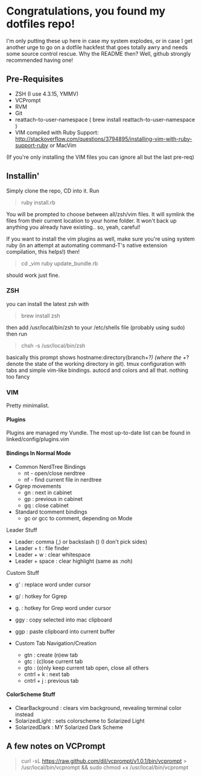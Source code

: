 # Congratulations, you found my dotfiles repo!
I'm only putting these up here in case my system explodes, or in case I get another urge to go on a dotfile hackfest that goes totally awry and needs some source control rescue. Why the README then? Well, github strongly recommended having one!

## Pre-Requisites
* ZSH (I use 4.3.15, YMMV)
* VCPrompt
* RVM
* Git
* reattach-to-user-namespace ( brew install reattach-to-user-namespace )
* VIM compiled with Ruby Support: http://stackoverflow.com/questions/3794895/installing-vim-with-ruby-support-ruby or MacVim

(If you're only installing the VIM files you can ignore all but the last pre-req)

## Installin'
Simply clone the repo, CD into it. Run

>ruby install.rb

You will be prompted to choose between all/zsh/vim files. It will symlink the files from their current location to your home folder. It won't back up anything you already have existing.. so, yeah, careful!

If you want to install the vim plugins as well, make sure you're using system ruby (in an attempt at automating command-T's native extension compilation, this helps!) then!

>cd _vim
>ruby update_bundle.rb

should work just fine.

### ZSH
you can install the latest zsh with

>brew install zsh

then add /usr/local/bin/zsh to your /etc/shells file (probably using sudo) then run

>chsh -s /usr/local/bin/zsh

basically this prompt shows hostname:directory(branch+*?) (where the +*? denote the state of the working directory in git). tmux configuration with tabs and simple vim-like bindings. autocd and colors and all that. nothing too fancy

### VIM
Pretty minimalist.

#### Plugins
Plugins are managed my Vundle.  The most up-to-date list can be found in linked/config/plugins.vim

#### Bindings In Normal Mode
* Common NerdTree Bindings
  * nt - open/close nerdtree
  * nf - find current file in nerdtree
* Ggrep movements
  * gn  : next in cabinet
  * gp  : previous in cabinet
  * gq  : close cabinet
* Standard tcomment bindings
  * gc or gcc to comment, depending on Mode

Leader Stuff
* Leader: comma (,) or backslash (\) (I don't pick sides)
* Leader + t : file finder
* Leader + w : clear whitespace
* Leader + space : clear highlight (same as :noh)

Custom Stuff
* g'  : replace word under cursor
* g/  : hotkey for Ggrep
* g.  : hotkey for Grep word under cursor
* ggy : copy selected into mac clipboard
* ggp : paste clipboard into current buffer

* Custom Tab Navigation/Creation
  * gtn  : create (n)ew tab
  * gtc  : (c)lose current tab
  * gto  : (o)nly keep current tab open, close all others
  * cntrl + k  : next tab
  * cntrl + j  : previous tab

#### ColorScheme Stuff
* ClearBackground  : clears vim background, revealing terminal color instead
* SolarizedLight   : sets colorscheme to Solarized Light
* SolarizedDark    : MY Solarized Dark Scheme

## A few notes on VCPrompt
> curl -sL https://raw.github.com/djl/vcprompt/v1.0.1/bin/vcprompt > /usr/local/bin/vcprompt && sudo chmod +x /usr/local/bin/vcprompt

